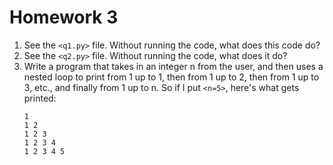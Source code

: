 # Homework 3

1. See the `<q1.py>` file. Without running the code, what does this code do?
1. See the `<q2.py>` file. Without running the code, what does it do?
1. Write a program that takes in an integer n from the user, and then uses a nested loop to print from 1 up to 1, then from 1 up to 2, then from 1 up to 3, etc., and finally from 1 up to n. So if I put `<n=5>`, here's what gets printed:
    ```
    1
    1 2
    1 2 3
    1 2 3 4
    1 2 3 4 5
    ```